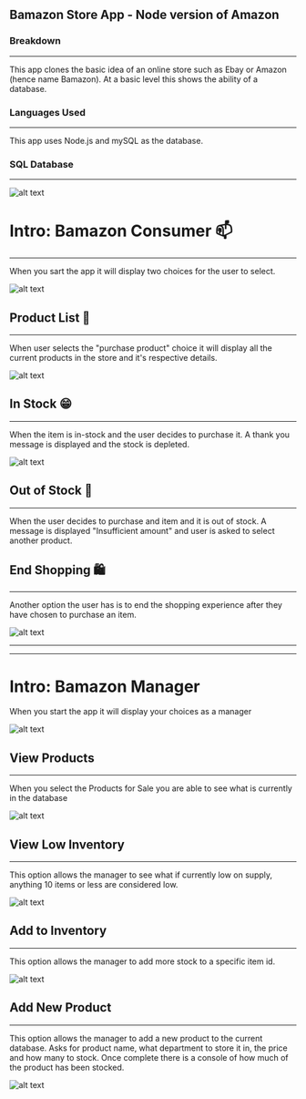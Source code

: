 ## Bamazon Store App - Node version of Amazon


### Breakdown
---

This app clones the basic idea of an online store such as Ebay or Amazon (hence name Bamazon). At a basic level this shows the ability of a database.

### Languages Used
---
This app uses Node.js and mySQL as the database.

### SQL Database
---
![alt text](./images/sql-db.jpg)

# Intro: Bamazon Consumer 📫️
---
When you sart the app it will display two choices for the user to select.

![alt text](./images/bamazon-start.jpg)

## Product List 🛒
___
When user selects the "purchase product" choice it will display all the current products in the store and it's respective details.

![alt text](./images/purchase-item.jpg)

## In Stock 😁
---
When the item is in-stock and the user decides to purchase it.  A thank you message is displayed and the stock is depleted. 

![alt text](./images/another-purchase.jpg)

## Out of Stock 🙁
---
When the user decides to purchase and item and it is out of stock.  A message is displayed "Insufficient amount" and user is asked to select another product.


## End Shopping 🛍️
---
Another option the user has is to end the shopping experience after they have chosen to purchase an item.

![alt text](./images/end-purchase.jpg)

----
---

# Intro: Bamazon Manager


When you start the app it will display your choices as a manager

![alt text](./images/manager-start.png)

## View Products
---
When you select the Products for Sale you are able to see what is currently in the database

![alt text](./images/manager-viewproducts.png)

## View Low Inventory
---
This option allows the manager to see what if currently low on supply, anything 10 items or less are considered low.

![alt text](./images/manager-lowinventory.png)

## Add to Inventory
---
This option allows the manager to add more stock to a specific item id.

![alt text](./images/manager-addInventory.png)

## Add New Product
---
This option allows the manager to add a new product to the current database.  Asks for product name, what department to store it in, the price and how many to stock.  Once complete there is a console of how much of the product has been stocked. 

![alt text](./images/manager-addnewproduct.png)